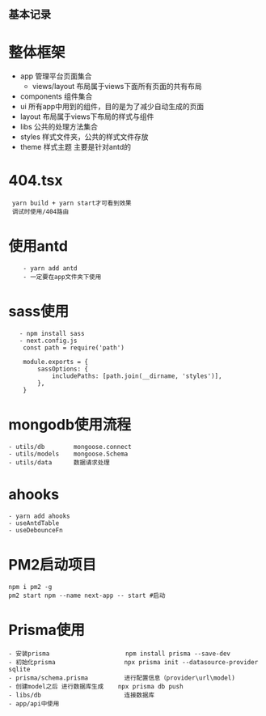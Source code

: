 
## 基本记录

# 整体框架
- app           管理平台页面集合
  - views/layout 布局属于views下面所有页面的共有布局
- components    组件集合
- ui            所有app中用到的组件，目的是为了减少自动生成的页面
- layout        布局属于views下布局的样式与组件
- libs          公共的处理方法集合
- styles        样式文件夹，公共的样式文件存放
- theme         样式主题 主要是针对antd的

# 404.tsx
```
 yarn build + yarn start才可看到效果
 调试时使用/404路由
```
# 使用antd
```
    - yarn add antd
    - 一定要在app文件夹下使用
```
# sass使用
```
   - npm install sass
   - next.config.js
    const path = require('path')

    module.exports = {
        sassOptions: {
            includePaths: [path.join(__dirname, 'styles')],
        },
    } 
```

# mongodb使用流程
```
- utils/db        mongoose.connect
- utils/models    mongoose.Schema
- utils/data      数据请求处理
```

# ahooks
```
- yarn add ahooks
- useAntdTable
- useDebounceFn
```
# PM2启动项目
```
npm i pm2 -g
pm2 start npm --name next-app -- start #启动
```

# Prisma使用
```
- 安装prisma                     npm install prisma --save-dev
- 初始化prisma                   npx prisma init --datasource-provider sqlite
- prisma/schema.prisma          进行配置信息（provider\url\model)
- 创建model之后 进行数据库生成    npx prisma db push
- libs/db                       连接数据库
- app/api中使用                  
```
